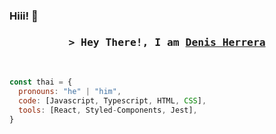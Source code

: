 ### Hiii!  👋

<h3 align="center">
        <samp>&gt; Hey There!, I am
                <b><a target="_blank" href="https://github.com/jssHerrera">Denis Herrera</a></b>
        </samp>
</h3>
<br>

```javascript
const thai = {
  pronouns: "he" | "him",
  code: [Javascript, Typescript, HTML, CSS],
  tools: [React, Styled-Components, Jest],
}
```

<!--
**jesherrera/jesherrera** is a ✨ _special_ ✨ repository because its `README.md` (this file) appears on your GitHub profile.

Here are some ideas to get you started:

- 🔭 I’m currently working on ...
- 🌱 I’m currently learning ...
- 👯 I’m looking to collaborate on ...
- 🤔 I’m looking for help with ...
- 💬 Ask me about ...
- 📫 How to reach me: ...
- 😄 Pronouns: ...
- ⚡ Fun fact: ...
-->
